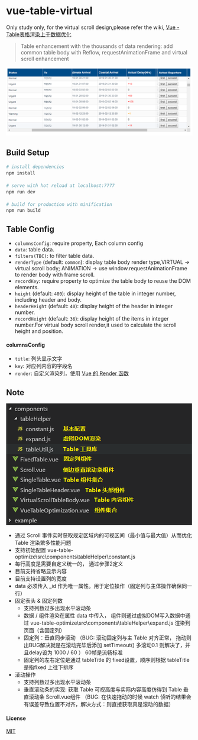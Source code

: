 # vue-table-virtual

Only study only, for the virtual scroll design,please refer the 
wiki, [Vue - Table表格渲染上千数据优化](https://zhuanlan.zhihu.com/p/53455289)
 
>Table enhancement with the thousands of data rendering: 
add common table body with Reflow, requestAnimationFrame and virtual scroll enhancement

![](https://github.com/devin-huang/devin-huang.github.io/blob/master/img/pubilc/vue-table-virtual/demo.png)

## Build Setup

``` bash
# install dependencies
npm install

# serve with hot reload at localhost:7777
npm run dev

# build for production with minification
npm run build

```

## Table Config

- `columnsConfig`: require property, Each column config
- `data`: table data.
- `filters(TBC)`: to filter table data.
- `renderType` (default: `common`): display table body render type,VIRTUAL -> virtual scroll body; ANIMATION -> use window.requestAnimationFrame to render body with frame scroll.
- `recordKey`: require property to optimize the table body to reuse the DOM elements.
- `height` (default: `400`): display height of the table in integer number, including header and body.
- `headerHeight` (default: `40`): display height of the header in integer number.
- `recordHeight` (default: `36`): display height of the items in integer number.For virtual body scroll render,it used to calculate the scroll height and position.

#### columnsConfig

- `title`:  列头显示文字
- `key`:  对应列内容的字段名
- `render`:  自定义渲染列，使用 [Vue 的 Render 函数](https://cn.vuejs.org/v2/guide/render-function.html#%E6%B7%B1%E5%85%A5-data-%E5%AF%B9%E8%B1%A1)

## Note

![](https://github.com/devin-huang/devin-huang.github.io/blob/master/img/pubilc/vue-table-virtual/catalog.png)

- 通过 Scroll 事件实时获取规定区域内的可视区间（最小值与最大值）从而优化 Table 渲染繁多性能问题
- 支持初始配置 vue-table-optimize\src\components\tableHelper\constant.js
- 每行高度是需要自定义统一的， 通过步骤2定义
- 目前支持省略显示内容
- 目前支持设置列的宽度
- data 必须传入 _id 作为唯一属性。用于定位操作（固定列与主体操作确保同一行）
- 固定表头 & 固定列数
  - 支持列数过多出现水平滚动条
  - 数据 / 组件渲染在属性 data 中传入， 组件则通过虚拟DOM写入数据中通过 vue-table-optimize\src\components\tableHelper\expand.js 渲染到页面（含固定列）
  - 固定列：垂直同步滚动 （BUG: 滚动固定列与主 Table 对齐正常， 拖动则出BUG解决就是在滚动完毕后添加 setTimeout() 多滚动0.1 则解决了，并且delay设为 1000 / 60 ） 60帧是流畅标准
  - 固定列的左右定位是通过 tableTitle 的 fixed设置，顺序则根据 tableTitle 是指flxed 上往下排序
- 滚动操作
  - 支持列数过多出现水平滚动条
  -  垂直滚动条的实现: 获取 Table 可视高度与实际内容高度仿得到 Table 垂直滚动条 Scroll.vue组件 （BUG: 在快速拖动的时候 watch 侦听的结果会有误差导致位置不对齐，解决方式：则直接获取真是滚动的数据）

#### License

[MIT](http://opensource.org/licenses/MIT)

